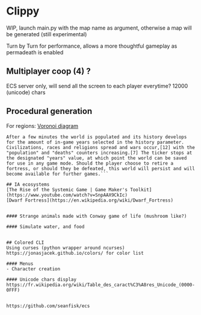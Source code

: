 # Clippy
WIP, launch main.py with the map name as argument, otherwise a map will be generated (still experimental)

Turn by Turn for performance, allows a more thoughtful gameplay as permadeath is enabled  

## Multiplayer coop (4) ?  
ECS server only, will send all the screen to each player everytime?
12000 (unicode) chars

## Procedural generation  
For regions: [Voronoi diagram](https://en.wikipedia.org/wiki/Voronoi_diagram)
```The process involves procedurally generated basic elements like elevation, rainfall, mineral distribution, drainage and temperature.[1] For example, a high-rainfall and low-drainage area would make a swamp. Areas are thus categorized into biomes, which have two variables: savagery and alignment.[10] They have their own specific type of plant and animal populations. The next phase is erosion—which the drainage simulates. Rivers are created by tracing their paths from the mountains (which get eroded) to its end which is usually an ocean; some form into lakes.[11] The salinity field defines oceans, mangroves or alluvial plains. Names are generated for the biomes and rivers.[10] The names depend on the area's good/evil variable (the alignment) and though in English, they are originally in one of the four in-game languages of dwarves, elves, humans and goblins; these are the four main races in any generated world.[11]
After a few minutes the world is populated and its history develops for the amount of in-game years selected in the history parameter. Civilizations, races and religions spread and wars occur,[12] with the "population" and "deaths" counters increasing.[7] The ticker stops at the designated "years" value, at which point the world can be saved for use in any game mode. Should the player choose to retire a fortress, or should they be defeated, this world will persist and will become available for further games.```

## IA ecosystems  
[The Rise of the Systemic Game | Game Maker's Toolkit](https://www.youtube.com/watch?v=SnpAAX9CkIc)  
[Dwarf Fortress](https://en.wikipedia.org/wiki/Dwarf_Fortress)  


#### Strange animals made with Conway game of life (mushroom like?)  

#### Simulate water, and food  


## Colored CLI
Using curses (python wrapper around ncurses)  
https://jonasjacek.github.io/colors/ for color list  

#### Menus  
- Character creation  

#### Unicode chars display  
https://fr.wikipedia.org/wiki/Table_des_caract%C3%A8res_Unicode_(0000-0FFF)  


https://github.com/seanfisk/ecs
